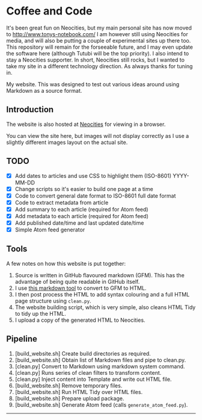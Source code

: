 # Coffee and Code

It's been great fun on Neocities, but my main personal site has now moved to http://www.tonys-notebook.com/ I am however still using Neocities for media, and will also be putting a couple of experimental sites up there too. This repository will remain for the forseeable future, and I may even update the software here (although Tutubi will be the top priority). I also intend to stay a Neocities supporter. In short, Neocities still rocks, but I wanted to take my site in a different technology direction. As always thanks for tuning in.

My website. This was designed to test out various ideas around using
Markdown as a source format.

## Introduction

The website is also hosted at
[Neocities](https://coffeeandcode.neocities.org) for viewing in a
browser.

You can view the site here, but images will not display correctly as I
use a slightly different images layout on the actual site.

## TODO

- [x] Add dates to articles and use CSS to highlight them (ISO-8601) YYYY-MM-DD
- [x] Change scripts so it's easier to build one page at a time
- [x] Code to convert general date format to ISO-8601 full date format
- [x] Code to extract metadata from article
- [x] Add summary to each article (required for Atom feed)
- [x] Add metadata to each article (required for Atom feed)
- [x] Add published date/time and last updated date/time
- [x] Simple Atom feed generator

## Tools

A few notes on how this website is put together:

1. Source is written in GitHub flavoured markdown (GFM). This has the
   advantage of being quite readable in GitHub itself.
2. I use [this markdown tool](https://github.com/cwjohan/markdown-to-html) to convert to GFM to HTML.
3. I then post process the HTML to add syntax colouring and a full HTML page structure using `clean.py`.
4. The website building script, which is very simple, also cleans HTML Tidy to tidy up the HTML.
5. I upload a copy of the generated HTML to Neocities.

## Pipeline

1. [build_website.sh] Create build directories as required.
2. [build_website.sh] Obtain list of Markdown files and pipe to clean.py.
3. [clean.py] Convert to Markdown using markdown system command.
4. [clean.py] Runs series of clean filters to transform content.
5. [clean.py] Inject content into Template and write out HTML file.
6. [build_website.sh] Remove temporary files.
7. [build_website.sh] Run HTML Tidy over HTML files.
8. [build_website.sh] Prepare upload package.
9. [build_website.sh] Generate Atom feed (calls `generate_atom_feed.py`).

---
